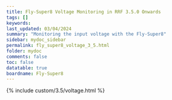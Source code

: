```yaml
---
title: Fly-Super8 Voltage Monitoring in RRF 3.5.0 Onwards
tags: []
keywords: 
last_updated: 03/04/2024
summary: "Monitoring the input voltage with the Fly-Super8"
sidebar: mydoc_sidebar
permalink: fly_super8_voltage_3_5.html
folder: mydoc
comments: false
toc: false
datatable: true
boardname: Fly-Super8
---
```


{% include custom/3.5/voltage.html %}  
